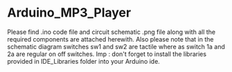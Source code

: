 # Arduino_MP3_Player
Please find .ino code file and circuit schematic .png file along with all the required components are attached herewith.
Also please note that in the schematic diagram switches sw1 and sw2 are tactile where as switch 1a and 2a are regular on off switches. 
Imp : don't forget to install the libraries provided in IDE_Libraries folder into your Arduino ide.
